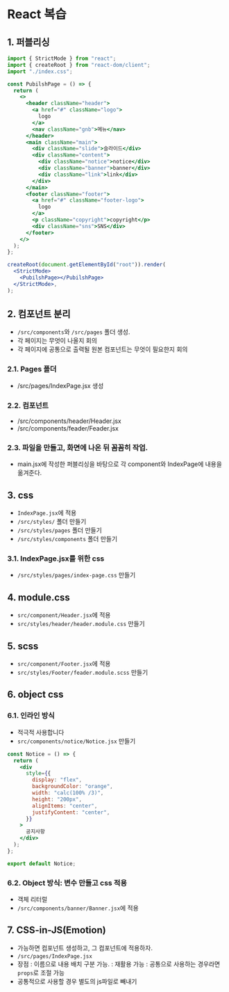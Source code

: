# React 복습

## 1. 퍼블리싱

```jsx
import { StrictMode } from "react";
import { createRoot } from "react-dom/client";
import "./index.css";

const PubilshPage = () => {
  return (
    <>
      <header className="header">
        <a href="#" className="logo">
          logo
        </a>
        <nav className="gnb">메뉴</nav>
      </header>
      <main className="main">
        <div className="slide">슬라이드</div>
        <div className="content">
          <div className="notice">notice</div>
          <div className="banner">banner</div>
          <div className="link">link</div>
        </div>
      </main>
      <footer className="footer">
        <a href="#" className="footer-logo">
          logo
        </a>
        <p className="copyright">copyright</p>
        <div className="sns">SNS</div>
      </footer>
    </>
  );
};

createRoot(document.getElementById("root")).render(
  <StrictMode>
    <PubilshPage></PubilshPage>
  </StrictMode>,
);
```

## 2. 컴포넌트 분리

- `/src/components`와 `/src/pages` 폴더 생성.
- 각 페이지는 무엇이 나올지 회의
- 각 페이지에 공통으로 출력될 원본 컴포넌트는 무엇이 필요한지 회의

### 2.1. Pages 폴더

- /src/pages/IndexPage.jsx 생성

### 2.2. 컴포넌트

- /src/components/header/Header.jsx
- /src/components/feader/Feader.jsx

### 2.3. 파일을 만들고, 화면에 나온 뒤 꼼꼼히 작업.

- main.jsx에 작성한 퍼블리싱을 바탕으로 각 component와 IndexPage에 내용을 옮겨준다.

## 3. css

- `IndexPage.jsx`에 적용
- `/src/styles/` 폴더 만들기
- `/src/styles/pages` 폴더 만들기
- `/src/styles/components` 폴더 만들기

### 3.1. IndexPage.jsx를 위한 css

- `/src/styles/pages/index-page.css` 만들기

## 4. module.css

- `src/component/Header.jsx`에 적용
- `src/styles/header/header.module.css` 만들기

## 5. scss

- `src/component/Footer.jsx`에 적용
- `src/styles/Footer/feader.module.scss` 만들기

## 6. object css

### 6.1. 인라인 방식

- 적극적 사용합니다
- `src/components/notice/Notice.jsx` 만들기

```jsx
const Notice = () => {
  return (
    <div
      style={{
        display: "flex",
        backgroundColor: "orange",
        width: "calc(100% /3)",
        height: "200px",
        alignItems: "center",
        justifyContent: "center",
      }}
    >
      공지사항
    </div>
  );
};

export default Notice;
```

### 6.2. Object 방식: 변수 만들고 css 적용

- 객체 리터럴
- `/src/components/banner/Banner.jsx`에 적용

## 7. CSS-in-JS(Emotion)

- 가능하면 컴포넌트 생성하고, 그 컴포넌트에 적용하자.
- `/src/pages/IndexPage.jsx`
- 장점
  : 이름으로 내용 배치 구분 가능.
  : 재활용 가능
  : 공통으로 사용하는 경우라면 `props`로 조절 가능
- 공통적으로 사용할 경우 별도의 js파일로 빼내기

